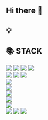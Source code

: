 ## Hi there 👋


## 💡


## 



## 📚 STACK

<div class="stacks">
  <img src="https://img.shields.io/badge/html5-E34F26?style=for-the-badge&logo=html5&logoColor=white">
  <img src="https://img.shields.io/badge/css3-1572B6?style=for-the-badge&logo=css3&logoColor=white">
  <img src="https://img.shields.io/badge/tailwind-06B6D4?style=for-the-badge&logo=tailwind css&logoColor=white">
  <img src="https://img.shields.io/badge/javascript-F7DF1E?style=for-the-badge&logo=javascript&logoColor=white">
</div>

<div class="stacks">
  <img src="https://img.shields.io/badge/java-FF7800?style=for-the-badge&logo=java&logoColor=white">
  <img src="https://img.shields.io/badge/spring-6DB33F?style=for-the-badge&logo=spring&logoColor=white">
  <img src="https://img.shields.io/badge/spring boot-6DB33F?style=for-the-badge&logo=springboot&logoColor=white">
</div>

<div class="stacks">
  <img src="https://img.shields.io/badge/python-3776AB?style=for-the-badge&logo=python&logoColor=white">
</div>

<div class="stacks">
  <img src="https://img.shields.io/badge/swift-F05138?style=for-the-badge&logo=swift&logoColor=white">
</div>

<div class="stacks">
  <img src="https://img.shields.io/badge/docker-2496ED?style=for-the-badge&logo=Docker&logoColor=white"> 
</div>

<div class="stacks">  
  <img src="https://img.shields.io/badge/aws-232F3E?style=for-the-badge&logo=Amazon Web services&logoColor=white">
</div>

<div class="stacks">  
  <img src="https://img.shields.io/badge/mysql-4479A1?style=for-the-badge&logo=MySql&logoColor=white">
</div>


<div class="stacks">
  <img src="https://img.shields.io/badge/git-F05032?style=for-the-badge&logo=git&logoColor=white">
  <img src="https://img.shields.io/badge/github-181717?style=for-the-badge&logo=github&logoColor=white">
  <img src="https://img.shields.io/badge/obsidian-7C3AED?style=for-the-badge&logo=obsidian&logoColor=white">
</div>




